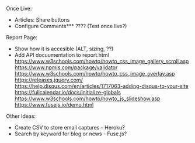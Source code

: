 Once Live:
- Articles: Share buttons
- Configure Comments*** ???? (Test once live?)

Report Page:
- Show how it is accesible (ALT, sizing, ??)
- Add API docuumentation to report.html
https://www.w3schools.com/howto/howto_css_image_gallery_scroll.asp
https://www.npmjs.com/package/validator
https://www.w3schools.com/howto/howto_css_image_overlay.asp
https://releases.jquery.com/
https://help.disqus.com/en/articles/1717063-adding-disqus-to-your-site
https://fullcalendar.io/docs/initialize-globals
https://www.w3schools.com/howto/howto_js_slideshow.asp
https://www.fusejs.io/demo.html

Other Ideas:
- Create CSV to store email captures - Heroku?
- Search by keyword for blog or news - Fuse.js?